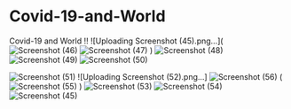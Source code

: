 # Covid-19-and-World
Covid-19 and World !!
![Uploading Screenshot (45).png…](
![Screenshot (46)](https://user-images.githubusercontent.com/60839631/140079338-c86fa57d-21ff-4999-a0e1-0ff8c9a8b090.png)
![Screenshot (47)](https://user-images.githubusercontent.com/60839631/140079379-1f816d9e-1ca6-4f2c-976f-aca3d503dd71.png)
)
![Screenshot (48)](https://user-images.githubusercontent.com/60839631/140079390-21a40a47-393b-4126-9a53-4753446cbd40.png)
![Screenshot (49)](https://user-images.githubusercontent.com/60839631/140079400-50c52175-696b-46e6-b2b9-1adb20a3d8b1.png)
![Screenshot (50)](https://user-images.githubusercontent.com/60839631/140079420-cd009aaf-0dc9-4385-ad75-83da8552a3a1.png)

![Screenshot (51)](https://user-images.githubusercontent.com/60839631/140079429-23990b41-802f-4286-86a5-509005924180.png)
![Uploading Screenshot (52).png…]
![Screenshot (56)](https://user-images.githubusercontent.com/60839631/140079494-8243d7b5-7fcc-4640-8eb2-01e496fb86a7.png)
(
![Screenshot (55)](https://user-images.githubusercontent.com/60839631/140079488-7e25b44a-8ee5-4960-be2c-f8b0e3a56ae2.png)
)
![Screenshot (53)](https://user-images.githubusercontent.com/60839631/140079456-d13a768a-52dd-4f11-9211-0db9f4f829f6.png)
![Screenshot (54)](https://user-images.githubusercontent.com/60839631/140079463-82d08149-a046-4283-9ff4-a7e76887a8a7.png)
![Screenshot (45)](https://user-images.githubusercontent.com/60839631/140079963-5049a76f-cf88-423d-93f1-a860f8e75c6c.png)

